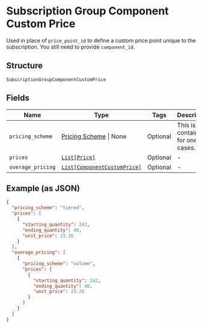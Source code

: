 
# Subscription Group Component Custom Price

Used in place of `price_point_id` to define a custom price point unique to the subscription. You still need to provide `component_id`.

## Structure

`SubscriptionGroupComponentCustomPrice`

## Fields

| Name | Type | Tags | Description |
|  --- | --- | --- | --- |
| `pricing_scheme` | [Pricing Scheme](../../doc/models/pricing-scheme.md) \| None | Optional | This is a container for one-of cases. |
| `prices` | [`List[Price]`](../../doc/models/price.md) | Optional | - |
| `overage_pricing` | [`List[ComponentCustomPrice]`](../../doc/models/component-custom-price.md) | Optional | - |

## Example (as JSON)

```json
{
  "pricing_scheme": "tiered",
  "prices": [
    {
      "starting_quantity": 242,
      "ending_quantity": 40,
      "unit_price": 23.26
    }
  ],
  "overage_pricing": [
    {
      "pricing_scheme": "volume",
      "prices": [
        {
          "starting_quantity": 242,
          "ending_quantity": 40,
          "unit_price": 23.26
        }
      ]
    }
  ]
}
```


